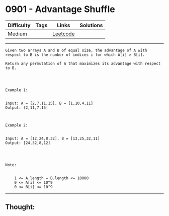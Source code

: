 # 0901 - Advantage Shuffle

Difficulty  | Tags | Links | Solutions
----------- | ---- | ----- | -----
Medium |  | [Leetcode](https://leetcode.com/problems/advantage-shuffle/description/) |


-----------

```
Given two arrays A and B of equal size, the advantage of A with respect to B is the number of indices i for which A[i] > B[i].

Return any permutation of A that maximizes its advantage with respect to B.

 


Example 1:


Input: A = [2,7,11,15], B = [1,10,4,11]
Output: [2,11,7,15]



Example 2:


Input: A = [12,24,8,32], B = [13,25,32,11]
Output: [24,32,8,12]


 

Note:


	1 <= A.length = B.length <= 10000
	0 <= A[i] <= 10^9
	0 <= B[i] <= 10^9
```

-----------

## Thought:
